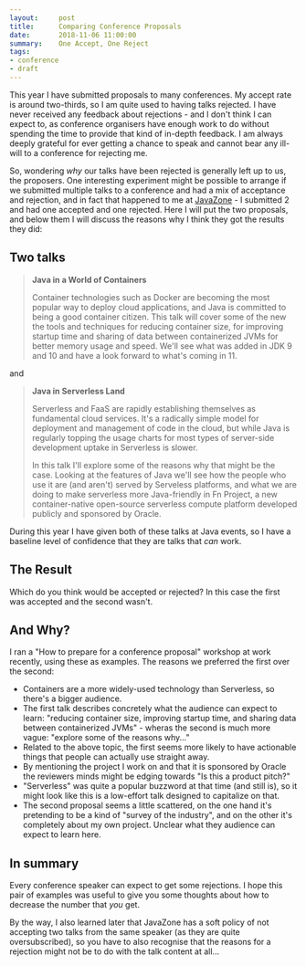 ```yaml
---
layout:     post
title:      Comparing Conference Proposals
date:       2018-11-06 11:00:00
summary:    One Accept, One Reject
tags:
- conference
- draft
---
```


This year I have submitted proposals to many conferences. My accept rate is around two-thirds, so I am quite used to having talks rejected. I have never received any feedback about rejections - and I don't think I can expect to, as conference organisers have enough work to do without spending the time to provide that kind of in-depth feedback. I am always deeply grateful for ever getting a chance to speak and cannot bear any ill-will to a conference for rejecting me.

So, wondering _why_ our talks have been rejected is generally left up to us, the proposers. One interesting experiment might be possible to arrange if we submitted multiple talks to a conference and had a mix of acceptance and rejection, and in fact that happened to me at [JavaZone](https://2018.javazone.no/) - I submitted 2 and had one accepted and one rejected. Here I will put the two proposals, and below them I will discuss the reasons why I think they got the results they did:

## Two talks

> **Java in a World of Containers**
> 
> Container technologies such as Docker are becoming the most popular way to deploy cloud applications, and Java is committed to being a good container citizen. This talk will cover some of the new the tools and techniques for reducing container size, for improving startup time and sharing of data between containerized JVMs for better memory usage and speed. We'll see what was added in JDK 9 and 10 and have a look forward to what's coming in 11.

and

> **Java in Serverless Land**
>
> Serverless and FaaS are rapidly establishing themselves as fundamental cloud services. It's a radically simple model for deployment and management of code in the cloud, but while Java is regularly topping the usage charts for most types of server-side development uptake in Serverless is slower.
>
> In this talk I'll explore some of the reasons why that might be the case. Looking at the features of Java we'll see how the people who use it are (and aren't) served by Serveless platforms, and what we are doing to make serverless more Java-friendly in Fn Project, a new container-native open-source serverless compute platform developed publicly and sponsored by Oracle.

During this year I have given both of these talks at Java events, so I have a baseline level of confidence that they are talks that _can_ work.

## The Result

Which do you think would be accepted or rejected? In this case the first was accepted and the second wasn't.

## And Why?

I ran a "How to prepare for a conference proposal" workshop at work recently, using these as examples. The reasons we preferred the first over the second:

  - Containers are a more widely-used technology than Serverless, so there's a bigger audience.
  - The first talk describes concretely what the audience can expect to learn: "reducing container size, improving startup time, and sharing data between containerized JVMs" - wheras the second is much more vague: "explore some of the reasons why..."
  - Related to the above topic, the first seems more likely to have actionable things that people can actually use straight away.
  - By mentioning the project I work on and that it is sponsored by Oracle the reviewers minds might be edging towards "Is this a product pitch?"
  - "Serverless" was quite a popular buzzword at that time (and still is), so it might look like this is a low-effort talk designed to capitalize on that.
  - The second proposal seems a little scattered, on the one hand it's pretending to be a kind of "survey of the industry", and on the other it's completely about my own project. Unclear what they audience can expect to learn here.
  
## In summary

Every conference speaker can expect to get some rejections. I hope this pair of examples was useful to give you some thoughts about how to decrease the number that _you_ get.

By the way, I also learned later that JavaZone has a soft policy of not accepting two talks from the same speaker (as they are quite oversubscribed), so you have to also recognise that the reasons for a rejection might not be to do with the talk content at all...

